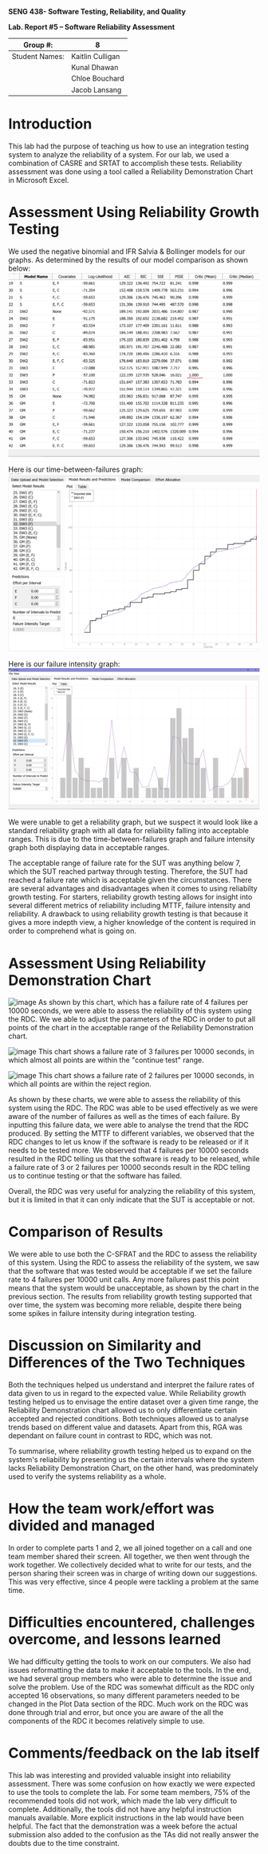 **SENG 438- Software Testing, Reliability, and Quality**

**Lab. Report \#5 – Software Reliability Assessment**

| Group \#:      |  8   |
| -------------- | --- |
| Student Names: |  Kaitlin Culligan   |
|                |  Kunal Dhawan   |
|                |  Chloe Bouchard   |
|                |  Jacob Lansang   |

# Introduction
This lab had the purpose of teaching us how to use an integration testing system to analyze the reliability of a system. For our lab, we used a combination of CASRE and SRTAT to accomplish these tests. Reliability assessment was done using a tool called a Reliability Demonstration Chart in Microsoft Excel.
# 

# Assessment Using Reliability Growth Testing 

We used the negative binomial and IFR Salvia & Bollinger models for our graphs. As determined by the results of our model comparison as shown below:
![alt text](https://github.com/seng438-winter-2022/seng438-a5-kaitlinculligan/blob/main/media/mean_comparison_a5.png?raw=true)

Here is our time-between-failures graph:
![alt text](https://github.com/seng438-winter-2022/seng438-a5-kaitlinculligan/blob/main/media/DW3_a5.png?raw=true)

Here is our failure intensity graph:
![alt text](https://github.com/seng438-winter-2022/seng438-a5-kaitlinculligan/blob/main/media/intensity_graph_a5.png?raw=true)

We were unable to get a reliability graph, but we suspect it would look like a standard reliability graph with all data for reliability falling into acceptable ranges. This is due to the time-between-failures graph and failure intensity graph both displaying data in acceptable ranges.

The acceptable range of failure rate for the SUT was anything below 7, which the SUT reached partway through testing. Therefore, the SUT had reached a failure rate which is acceptable given the circumstances. There are several advantages and disadvantages when it comes to using reliabilty growth testing. For starters, reliability growth testing allows for insight into several different metrics of reliability including MTTF, failure intensity and reliability. A drawback to using reliability growth testing is that because it gives a more indepth view, a higher knowledge of the content is required in order to comprehend what is going on.

# Assessment Using Reliability Demonstration Chart 
![image](https://user-images.githubusercontent.com/82078868/161868540-a3111e88-9d66-41f3-8137-14668f49f34a.png)
As shown by this chart, which has a failure rate of 4 failures per 10000 seconds, we were able to assess the reliability of this system using the RDC. We we able to adjust the parameters of the RDC in order to put all points of the chart in the acceptable range of the Reliability Demonstration chart.

![image](https://user-images.githubusercontent.com/82078868/162260920-27541445-8c7b-44e2-a915-07fd66d5d107.png)
This chart shows a failure rate of 3 failures per 10000 seconds, in which almost all points are within the "continue test" range. 


![image](https://user-images.githubusercontent.com/82078868/162261050-4f311809-a502-4e6a-97af-f32b735a4358.png)
This chart shows a failure rate of 2 failures per 10000 seconds, in which all points are within the reject region.

As shown by these charts, we were able to assess the reliability of this system using the RDC. The RDC was able to be used effectively as we were aware of the number of failures as well as the times of each failure. By inputting this failure data, we were able to analyse the trend that the RDC produced. By setting the MTTF to different variables, we observed that the RDC changes to let us know if the software is ready to be released or if it needs to be tested more. We observed that 4 failures per 10000 seconds resulted in the RDC telling us that the software is ready to be released, while a failure rate of 3 or 2 failures per 10000 seconds result in the RDC telling us to continue testing or that the software has failed. 

Overall, the RDC was very useful for analyzing the reliability of this system, but it is limited in that it can only indicate that the SUT is acceptable or not. 

# Comparison of Results

We were able to use both the C-SFRAT and the RDC to assess the reliability of this system. Using the RDC to assess the reliability of the system, we saw that the software that was tested would be acceptable if we set the failure rate to 4 failures per 10000 unit calls. Any more failures past this point means that the system would be unacceptable, as shown by the chart in the previous section. The results from reliability growth testing supported that over time, the system was becoming more reliable, despite there being some spikes in failure intensity during integration testing.

# Discussion on Similarity and Differences of the Two Techniques

Both the techniques helped us understand and interpret the failure rates of data given to us in regard to the expected value. While Reliability growth testing helped us to envisage the entire dataset over a given time range, the Reliability Demonstration chart allowed us to only differentiate certain accepted and rejected conditions. Both techniques allowed us to analyse trends based on different value and datasets. Apart from this, RGA was dependant on failure count in contrast to RDC, which was not. 

To summarise, where reliability growth testing helped us to expand on the system's reliability by presenting us the certain intervals where the system lacks Reliability Demonstration Chart, on the other hand, was predominately used to verify the systems reliability as a whole.

# How the team work/effort was divided and managed

In order to complete parts 1 and 2, we all joined together on a call and one team member shared their screen. All together, we then went through the work together. We collectively decided what to write for our tests, and the person sharing their screen was in charge of writing down our suggestions. This was very effective, since 4 people were tackling a problem at the same time.

# Difficulties encountered, challenges overcome, and lessons learned

We had difficulty getting the tools to work on our computers. We also had issues reformatting the data to make it acceptable to the tools. In the end, we had several group members who were able to determine the issue and solve the problem. Use of the RDC was somewhat difficult as the RDC only accepted 16 observations, so many different parameters needed to be changed in the Plot Data section of the RDC. Much work on the RDC was done through trial and error, but once you are aware of the all the components of the RDC it becomes relatively simple to use.

# Comments/feedback on the lab itself

This lab was interesting and provided valuable insight into reliability assessment. There was some confusion on how exactly we were expected to use the tools to complete the lab. For some team members, 75% of the recommended tools did not work, which made the lab very difficult to complete. Additionally, the tools did not have any helpful instruction manuals available. More explicit instructions in the lab would have been helpful. The fact that the demonstration was a week before the actual submission also added to the confusion as the TAs did not really answer the doubts due to the time constraint.
